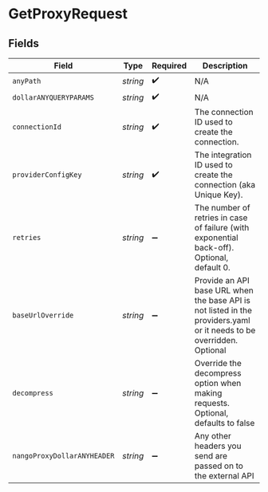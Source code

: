 # GetProxyRequest


## Fields

| Field                                                                                                                | Type                                                                                                                 | Required                                                                                                             | Description                                                                                                          |
| -------------------------------------------------------------------------------------------------------------------- | -------------------------------------------------------------------------------------------------------------------- | -------------------------------------------------------------------------------------------------------------------- | -------------------------------------------------------------------------------------------------------------------- |
| `anyPath`                                                                                                            | *string*                                                                                                             | :heavy_check_mark:                                                                                                   | N/A                                                                                                                  |
| `dollarANYQUERYPARAMS`                                                                                               | *string*                                                                                                             | :heavy_check_mark:                                                                                                   | N/A                                                                                                                  |
| `connectionId`                                                                                                       | *string*                                                                                                             | :heavy_check_mark:                                                                                                   | The connection ID used to create the connection.                                                                     |
| `providerConfigKey`                                                                                                  | *string*                                                                                                             | :heavy_check_mark:                                                                                                   | The integration ID used to create the connection (aka Unique Key).                                                   |
| `retries`                                                                                                            | *string*                                                                                                             | :heavy_minus_sign:                                                                                                   | The number of retries in case of failure (with exponential back-off). Optional, default 0.                           |
| `baseUrlOverride`                                                                                                    | *string*                                                                                                             | :heavy_minus_sign:                                                                                                   | Provide an API base URL when the base API is not listed in the providers.yaml or it needs to be overridden. Optional |
| `decompress`                                                                                                         | *string*                                                                                                             | :heavy_minus_sign:                                                                                                   | Override the decompress option when making requests. Optional, defaults to false                                     |
| `nangoProxyDollarANYHEADER`                                                                                          | *string*                                                                                                             | :heavy_minus_sign:                                                                                                   | Any other headers you send are passed on to the external API                                                         |